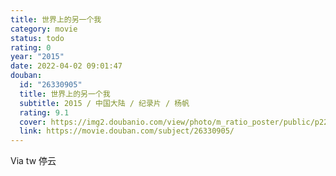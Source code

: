 ```yaml
---
title: 世界上的另一个我
category: movie
status: todo
rating: 0
year: "2015"
date: 2022-04-02 09:01:47
douban:
  id: "26330905"
  title: 世界上的另一个我
  subtitle: 2015 / 中国大陆 / 纪录片 / 杨帆
  rating: 9.1
  cover: https://img2.doubanio.com/view/photo/m_ratio_poster/public/p2229852821.jpg
  link: https://movie.douban.com/subject/26330905/
---
```


Via tw 停云 
